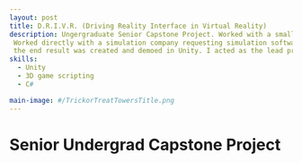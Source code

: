 ```yaml
---
layout: post
title: D.R.I.V.R. (Driving Reality Interface in Virtual Reality)
description: Ungergraduate Senior Capstone Project. Worked with a small team over the course of a 4 months to deliver a proof of concept software. 
 Worked directly with a simulation company requesting simulation software that would allow truck drivers to remotely operate fleets of vehicles.
 the end result was created and demoed in Unity. I acted as the lead programmer/scripter and as the project lead.
skills: 
  - Unity
  - 3D game scripting
  - C#

main-image: #/TrickorTreatTowersTitle.png
---
```

<!-- <a href="http://www.youtube.com/watch?feature=player_embedded&v=YUvCpCj5uOs" target="_blank">
 <img src="http://img.youtube.com/vi/YUvCpCj5uOs/mqdefault.jpg" alt="Watch the video" width="240" height="180" border="10" /> </a> -->

# Senior Undergrad Capstone Project

